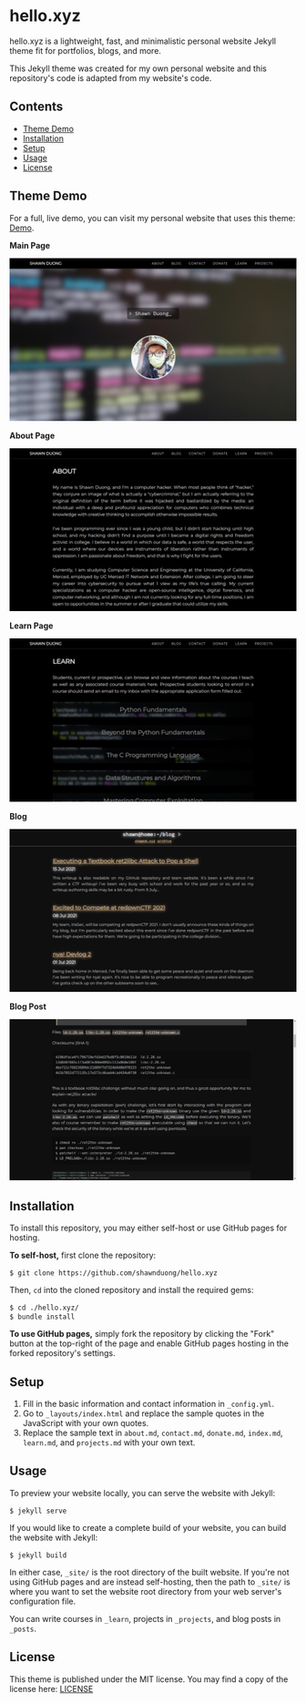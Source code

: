 # hello.xyz

hello.xyz is a lightweight, fast, and minimalistic personal website Jekyll theme fit for portfolios, blogs, and more.

This Jekyll theme was created for my own personal website and this repository's code is adapted from my website's code.

## Contents

- [Theme Demo](#theme-demo)
- [Installation](#installation)
- [Setup](#setup)
- [Usage](#usage)
- [License](#license)

## Theme Demo

For a full, live demo, you can visit my personal website that uses this theme: [Demo](https://shawnd.xyz/).

**Main Page**

![](./demo_img/img00.png)

**About Page**

![](./demo_img/img01.png)

**Learn Page**

![](./demo_img/img02.png)

**Blog**

![](./demo_img/img03.png)

**Blog Post**

![](./demo_img/img04.png)

## Installation

To install this repository, you may either self-host or use GitHub pages for hosting.

**To self-host,** first clone the repository:

```
$ git clone https://github.com/shawnduong/hello.xyz
```

Then, `cd` into the cloned repository and install the required gems:

```
$ cd ./hello.xyz/
$ bundle install
```

**To use GitHub pages,** simply fork the repository by clicking the "Fork" button at the top-right of the page and enable GitHub pages hosting in the forked repository's settings.

## Setup

1. Fill in the basic information and contact information in `_config.yml`.
2. Go to `_layouts/index.html` and replace the sample quotes in the JavaScript with your own quotes.
3. Replace the sample text in `about.md`, `contact.md`, `donate.md`, `index.md`, `learn.md`, and `projects.md` with your own text.

## Usage

To preview your website locally, you can serve the website with Jekyll:

```
$ jekyll serve
```

If you would like to create a complete build of your website, you can build the website with Jekyll:

```
$ jekyll build
```

In either case, `_site/` is the root directory of the built website. If you're not using GitHub pages and are instead self-hosting, then the path to `_site/` is where you want to set the website root directory from your web server's configuration file.

You can write courses in `_learn`, projects in `_projects`, and blog posts in `_posts`.

## License

This theme is published under the MIT license. You may find a copy of the license here: [LICENSE](./LICENSE)
